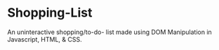 # Shopping-List
An uninteractive shopping/to-do- list made using DOM Manipulation in Javascript, HTML, & CSS.
